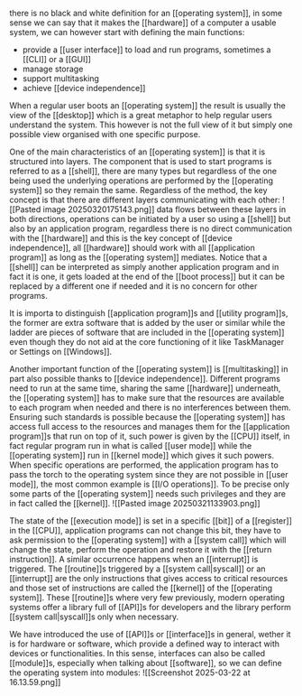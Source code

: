 there is no black and white definition for an [[operating system]], in some sense we can say that it makes the [[hardware]] of a computer a usable system, we can however start with defining the main functions:
- provide a [[user interface]] to load and run programs, sometimes a [[CLI]] or a [[GUI]]
- manage storage
- support multitasking
- achieve [[device independence]]

When a regular user boots an [[operating system]] the result is usually the view of the [[desktop]] which is a great metaphor to help regular users understand the system. This however is not the full view of it but simply one possible view organised with one specific purpose.

One of the main characteristics of an [[operating system]] is that it is structured into layers. The component that is used to start programs is referred to as a [[shell]], there are many types but regardless of the one being used the underlying operations are performed by the [[operating system]] so they remain the same.
Regardless of the method, the key concept is that there are different layers communicating with each other:
![[Pasted image 20250320175143.png]]
data flows between these layers in both directions, operations can be initiated by a user so using a [[shell]] but also by an application program, regardless there is no direct communication with the [[hardware]] and this is the key concept of [[device independence]], all [[hardware]] should work with all [[application program]] as long as the [[operating system]] mediates.
Notice that a [[shell]] can be interpreted as simply another application program and in fact it is one, it gets loaded at the end of the [[boot process]] but it can be replaced by a different one if needed and it is no concern for other programs.

It is importa to distinguish [[application program]]s and [[utility program]]s, the former are extra software that is added by the user or similar while the ladder are pieces of software that are included in the [[operating system]] even though they do not aid at the core functioning of it like TaskManager or Settings on [[Windows]].

Another important function of the [[operating system]] is [[multitasking]] in part also possible thanks to [[device independence]]. Different programs need to run at the same time, sharing the same [[hardware]] underneath, the [[operating system]] has to make sure that the resources are available to each program when needed and there is no interferences between them.
Ensuring such standards is possible because the [[operating system]] has access full access to the resources and manages them for the [[application program]]s that run on top of it, such power is given by the [[CPU]] itself, in fact regular program run in what is called [[user mode]] while the [[operating system]] run in [[kernel mode]] which gives it such powers. When specific operations are performed, the application program has to pass the torch to the operating system since they are not possible in [[user mode]], the most common example is [[I/O operations]]. To be precise only some parts of the [[operating system]] needs such privileges and they are in fact called the [[kernel]].
![[Pasted image 20250321133903.png]]

The state of the [[execution mode]] is set in a specific [[bit]] of a [[register]] in the [[CPU]], application programs can not change this bit, they have to ask permission to the [[operating system]] with a [[system call]] which will change the state, perform the operation and restore it with the [[return instruction]].
A similar occurrence happens when an [[interrupt]] is triggered.
The [[routine]]s triggered by a [[system call|syscall]] or an [[interrupt]] are the only instructions that gives access to critical resources and those set of instructions are called the [[kernel]] of the [[operating system]].
These [[routine]]s where very few previously, modern operating systems offer a library full of [[API]]s for developers and the library perform [[system call|syscall]]s only when necessary.

We have introduced the use of [[API]]s or [[interface]]s in general, wether it is for hardware or software, which provide a defined way to interact with devices or functionalities. In this sense, interfaces can also be called [[module]]s, especially when talking about [[software]], so we can define the operating system into modules:
![[Screenshot 2025-03-22 at 16.13.59.png]]